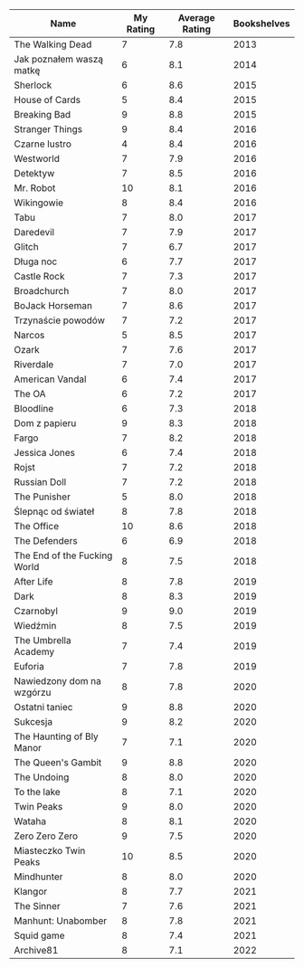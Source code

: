 | Name                         | My Rating | Average Rating | Bookshelves |
| ---------------------------- | --------- | -------------- | ----------- |
| The Walking Dead             | 7         | 7.8            | 2013        |
| Jak poznałem waszą matkę     | 6         | 8.1            | 2014        |
| Sherlock                     | 6         | 8.6            | 2015        |
| House of Cards               | 5         | 8.4            | 2015        |
| Breaking Bad                 | 9         | 8.8            | 2015        |
| Stranger Things              | 9         | 8.4            | 2016        |
| Czarne lustro                | 4         | 8.4            | 2016        |
| Westworld                    | 7         | 7.9            | 2016        |
| Detektyw                     | 7         | 8.5            | 2016        |
| Mr. Robot                    | 10        | 8.1            | 2016        |
| Wikingowie                   | 8         | 8.4            | 2016        |
| Tabu                         | 7         | 8.0            | 2017        |
| Daredevil                    | 7         | 7.9            | 2017        |
| Glitch                       | 7         | 6.7            | 2017        |
| Długa noc                    | 6         | 7.7            | 2017        |
| Castle Rock                  | 7         | 7.3            | 2017        |
| Broadchurch                  | 7         | 8.0            | 2017        |
| BoJack Horseman              | 7         | 8.6            | 2017        |
| Trzynaście powodów           | 7         | 7.2            | 2017        |
| Narcos                       | 5         | 8.5            | 2017        |
| Ozark                        | 7         | 7.6            | 2017        |
| Riverdale                    | 7         | 7.0            | 2017        |
| American Vandal              | 6         | 7.4            | 2017        |
| The OA                       | 6         | 7.2            | 2017        |
| Bloodline                    | 6         | 7.3            | 2018        |
| Dom z papieru                | 9         | 8.3            | 2018        |
| Fargo                        | 7         | 8.2            | 2018        |
| Jessica Jones                | 6         | 7.4            | 2018        |
| Rojst                        | 7         | 7.2            | 2018        |
| Russian Doll                 | 7         | 7.2            | 2018        |
| The Punisher                 | 5         | 8.0            | 2018        |
| Ślepnąc od świateł           | 8         | 7.8            | 2018        |
| The Office                   | 10        | 8.6            | 2018        |
| The Defenders                | 6         | 6.9            | 2018        |
| The End of the Fucking World | 8         | 7.5            | 2018        |
| After Life                   | 8         | 7.8            | 2019        |
| Dark                         | 8         | 8.3            | 2019        |
| Czarnobyl                    | 9         | 9.0            | 2019        |
| Wiedźmin                     | 8         | 7.5            | 2019        |
| The Umbrella Academy         | 7         | 7.4            | 2019        |
| Euforia                      | 7         | 7.8            | 2019        |
| Nawiedzony dom na wzgórzu    | 8         | 7.8            | 2020        |
| Ostatni taniec               | 9         | 8.8            | 2020        |
| Sukcesja                     | 9         | 8.2            | 2020        |
| The Haunting of Bly Manor    | 7         | 7.1            | 2020        |
| The Queen's Gambit           | 9         | 8.8            | 2020        |
| The Undoing                  | 8         | 8.0            | 2020        |
| To the lake                  | 8         | 7.1            | 2020        |
| Twin Peaks                   | 9         | 8.0            | 2020        |
| Wataha                       | 8         | 8.1            | 2020        |
| Zero Zero Zero               | 9         | 7.5            | 2020        |
| Miasteczko Twin Peaks        | 10        | 8.5            | 2020        |
| Mindhunter                   | 8         | 8.0            | 2020        |
| Klangor                      | 8         | 7.7            | 2021        |
| The Sinner                   | 7         | 7.6            | 2021        |
| Manhunt: Unabomber           | 8         | 7.8            | 2021        |
| Squid game                   | 8         | 7.4            | 2021        |
| Archive81                    | 8         | 7.1            | 2022        |

